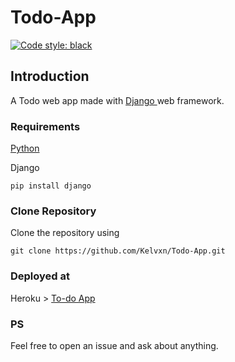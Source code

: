 # Todo-App

[![Code style: black](https://img.shields.io/badge/code%20style-black-000000.svg)](https://github.com/psf/black)

<h2> Introduction </h2>
A Todo web app made with <a href="djangoproject.com"> Django </a> web framework.

<h3> Requirements </h3>
<a href="python.org"> Python </a>

Django
```
pip install django
```

<h3> Clone Repository </h3>
Clone the repository using

```
git clone https://github.com/Kelvxn/Todo-App.git
```

<h3> Deployed at </h3>
Heroku >  <a href="klvn-todo.herokuapp.com"> To-do App </a>

<h3> PS </h3>
Feel free to open an issue and ask about anything.
